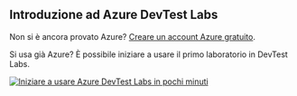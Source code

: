 ## <a name="get-started-with-azure-devtest-labs"></a>Introduzione ad Azure DevTest Labs
Non si è ancora provato Azure? [Creare un account Azure gratuito](https://azure.microsoft.com/free).

Si usa già Azure? È possibile iniziare a usare il primo laboratorio in DevTest Labs.

[![Iniziare a usare Azure DevTest Labs in pochi minuti](./media/devtest-lab-try-it-out/get-started.png)](https://go.microsoft.com/fwlink/?LinkID=627034&clcid=0x409)

